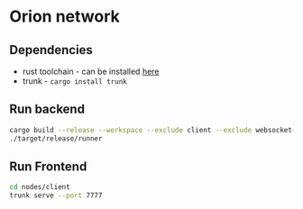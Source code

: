 # Orion network

## Dependencies

- rust toolchain - can be installed [here](https://www.rust-lang.org/tools/install)
- trunk - `cargo install trunk`

## Run backend

```bash
cargo build --release --workspace --exclude client --exclude websocket-websys
./target/release/runner
```

## Run Frontend

```bash
cd nodes/client
trunk serve --port 7777
```
